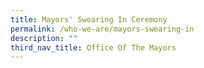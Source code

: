 ```yaml
---
title: Mayors' Swearing In Ceremony
permalink: /who-we-are/mayors-swearing-in
description: ""
third_nav_title: Office Of The Mayors
---
```




